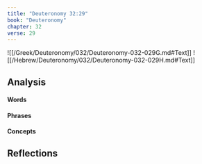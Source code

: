 ```yaml
---
title: "Deuteronomy 32:29"
book: "Deuteronomy"
chapter: 32
verse: 29
---
```

![[/Greek/Deuteronomy/032/Deuteronomy-032-029G.md#Text]]
![[/Hebrew/Deuteronomy/032/Deuteronomy-032-029H.md#Text]]

## Analysis

#### Words

#### Phrases

#### Concepts

## Reflections
